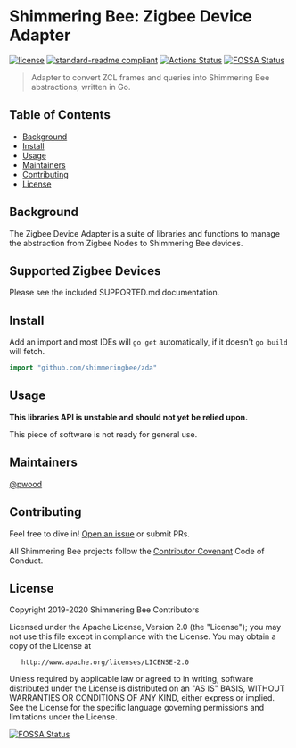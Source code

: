 # Shimmering Bee: Zigbee Device Adapter

[![license](https://img.shields.io/github/license/shimmeringbee/zda.svg)](https://github.com/shimmeringbee/zda/blob/master/LICENSE)
[![standard-readme compliant](https://img.shields.io/badge/standard--readme-OK-green.svg)](https://github.com/RichardLitt/standard-readme)
[![Actions Status](https://github.com/shimmeringbee/zda/workflows/test/badge.svg)](https://github.com/shimmeringbee/zda/actions)
[![FOSSA Status](https://app.fossa.com/api/projects/git%2Bgithub.com%2Fshimmeringbee%2Fzda.svg?type=shield)](https://app.fossa.com/projects/git%2Bgithub.com%2Fshimmeringbee%2Fzda?ref=badge_shield)

> Adapter to convert ZCL frames and queries into Shimmering Bee abstractions, written in Go.

## Table of Contents

- [Background](#background)
- [Install](#install)
- [Usage](#usage)
- [Maintainers](#maintainers)
- [Contributing](#contributing)
- [License](#license)

## Background

The Zigbee Device Adapter is a suite of libraries and functions to manage the abstraction from Zigbee Nodes to Shimmering Bee devices.

## Supported Zigbee Devices

Please see the included SUPPORTED.md documentation.

## Install

Add an import and most IDEs will `go get` automatically, if it doesn't `go build` will fetch.

```go
import "github.com/shimmeringbee/zda"
```

## Usage

**This libraries API is unstable and should not yet be relied upon.**

This piece of software is not ready for general use.

## Maintainers

[@pwood](https://github.com/pwood)

## Contributing

Feel free to dive in! [Open an issue](https://github.com/shimmeringbee/zda/issues/new) or submit PRs.

All Shimmering Bee projects follow the [Contributor Covenant](https://shimmeringbee.io/docs/code_of_conduct/) Code of Conduct.

## License

   Copyright 2019-2020 Shimmering Bee Contributors

   Licensed under the Apache License, Version 2.0 (the "License");
   you may not use this file except in compliance with the License.
   You may obtain a copy of the License at

       http://www.apache.org/licenses/LICENSE-2.0

   Unless required by applicable law or agreed to in writing, software
   distributed under the License is distributed on an "AS IS" BASIS,
   WITHOUT WARRANTIES OR CONDITIONS OF ANY KIND, either express or implied.
   See the License for the specific language governing permissions and
   limitations under the License.

[![FOSSA Status](https://app.fossa.com/api/projects/git%2Bgithub.com%2Fshimmeringbee%2Fzda.svg?type=large)](https://app.fossa.com/projects/git%2Bgithub.com%2Fshimmeringbee%2Fzda?ref=badge_large)